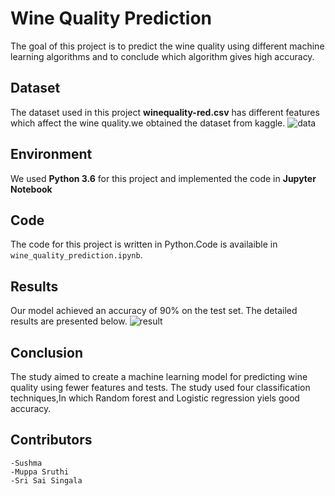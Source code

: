 # Wine Quality Prediction 

The goal of this project is to predict the wine quality using different machine learning algorithms and to conclude which algorithm gives high accuracy.

	


## Dataset

The dataset used in this project **winequality-red.csv** has  different features which affect the wine quality.we obtained the dataset from kaggle.
![data](https://user-images.githubusercontent.com/118772847/236520881-1eebf5be-f887-4f09-a04c-7b624f7da69f.png)



## Environment
We used **Python 3.6** for this project and implemented the code in **Jupyter Notebook**

## Code

The code for this project is written in Python.Code is availaible in `wine_quality_prediction.ipynb`.

## Results

Our model achieved an accuracy of 90% on the test set. The detailed results are presented below.
![result](https://user-images.githubusercontent.com/118772847/236524331-1447110a-e48d-493b-9359-c004c55fa205.png)

## Conclusion

The study aimed to create a machine learning model for predicting wine quality using fewer features and tests. The study used four classification techniques,In which Random forest and Logistic regression yiels good accuracy.

## Contributors

	-Sushma
	-Muppa Sruthi
	-Sri Sai Singala
